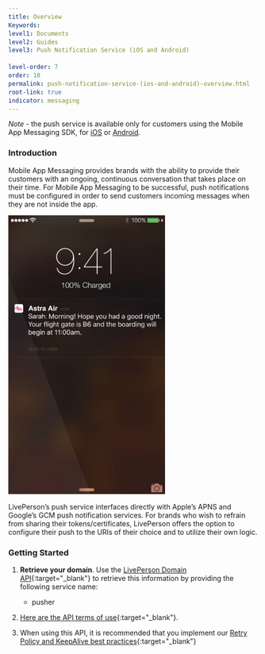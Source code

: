 ```yaml
---
title: Overview
Keywords:
level1: Documents
level2: Guides
level3: Push Notification Service (iOS and Android)

level-order: 7
order: 10
permalink: push-notification-service-(ios-and-android)-overview.html
root-link: true
indicator: messaging
---
```


*Note* - the push service is available only for customers using the Mobile App Messaging SDK, for [iOS](https://developers.liveperson.com/consumer-experience-ios-sdk-overview.html) or [Android](https://developers.liveperson.com/android-overview.html).

### Introduction

Mobile App Messaging provides brands with the ability to provide their customers with an ongoing, continuous conversation that takes place on their time.  For Mobile App Messaging to be successful, push notifications must be configured in order to send customers incoming messages when they are not inside the app.

![PushServices](img/pushservices.png)

LivePerson’s push service interfaces directly with Apple’s APNS and Google’s GCM push notification services. For brands who wish to refrain from sharing their tokens/certificates, LivePerson offers the option to configure their push to the URIs of their choice and to utilize their own logic.

### Getting Started

1. **Retrieve your domain**. Use the [LivePerson Domain API](agent-domain-domain-api.html){:target="_blank"} to retrieve this information by providing the following service name:

	* pusher

3. [Here are the API terms of use](https://www.liveperson.com/policies/apitou){:target="_blank"}.

4. When using this API, it is recommended that you implement our [Retry Policy and KeepAlive best practices](guides-retry-policy.html){:target="_blank"}
